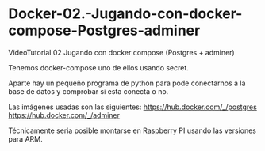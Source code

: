 # Docker-02.-Jugando-con-docker-compose-Postgres-adminer
VideoTutorial 02 Jugando con docker compose (Postgres + adminer)

Tenemos docker-compose uno de ellos usando secret.

Aparte hay un pequeño programa de python para pode conectarnos a la base de datos y comprobar si esta conecta o no.

Las imágenes usadas son las siguientes:
https://hub.docker.com/_/postgres
https://hub.docker.com/_/adminer

Técnicamente seria posible montarse en Raspberry PI usando las versiones para ARM.
